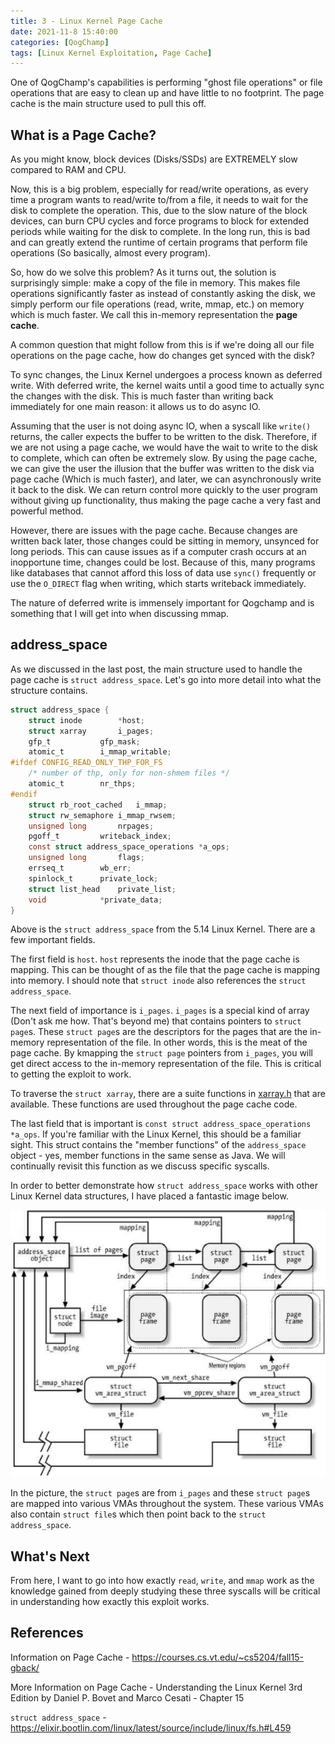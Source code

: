 ```yaml
---
title: 3 - Linux Kernel Page Cache
date: 2021-11-8 15:40:00
categories: [QogChamp]
tags: [Linux Kernel Exploitation, Page Cache]
---
```

One of QogChamp's capabilities is performing "ghost file operations" or file operations that are easy to clean up and have little to no footprint. The page cache is the main structure used to pull this off. 


## What is a Page Cache?
As you might know, block devices (Disks/SSDs) are EXTREMELY slow compared to RAM and CPU. 

Now, this is a big problem, especially for read/write operations, as every time a program wants to read/write to/from a file, it needs to wait for the disk to complete the operation. This, due to the slow nature of the block devices, can burn CPU cycles and force programs to block for extended periods while waiting for the disk to complete. In the long run, this is bad and can greatly extend the runtime of certain programs that perform file operations (So basically, almost every program). 

So, how do we solve this problem? As it turns out, the solution is surprisingly simple: make a copy of the file in memory. This makes file operations significantly faster as instead of constantly asking the disk, we simply perform our file operations (read, write, mmap, etc.) on memory which is much faster. We call this in-memory representation the **page cache**.

A common question that might follow from this is if we're doing all our file operations on the page cache, how do changes get synced with the disk?

To sync changes, the Linux Kernel undergoes a process known as deferred write. With deferred write, the kernel waits until a good time to actually sync the changes with the disk. This is much faster than writing back immediately for one main reason: it allows us to do async IO. 

Assuming that the user is not doing async IO, when a syscall like `write()` returns, the caller expects the buffer to be written to the disk. Therefore, if we are not using a page cache, we would have the wait to write to the disk to complete, which can often be extremely slow. By using the page cache, we can give the user the illusion that the buffer was written to the disk via page cache (Which is much faster), and later, we can asynchronously write it back to the disk. We can return control more quickly to the user program without giving up functionality, thus making the page cache a very fast and powerful method.

However, there are issues with the page cache. Because changes are written back later, those changes could be sitting in memory, unsynced for long periods. This can cause issues as if a computer crash occurs at an inopportune time, changes could be lost. Because of this, many programs like databases that cannot afford this loss of data use `sync()` frequently or use the `O_DIRECT` flag when writing, which starts writeback immediately. 

The nature of deferred write is immensely important for Qogchamp and is something that I will get into when discussing mmap.

## address_space
As we discussed in the last post, the main structure used to handle the page cache is `struct address_space`. Let's go into more detail into what the structure contains. 

```C
struct address_space {
	struct inode		*host;
	struct xarray		i_pages;
	gfp_t			gfp_mask;
	atomic_t		i_mmap_writable;
#ifdef CONFIG_READ_ONLY_THP_FOR_FS
	/* number of thp, only for non-shmem files */
	atomic_t		nr_thps;
#endif
	struct rb_root_cached	i_mmap;
	struct rw_semaphore	i_mmap_rwsem;
	unsigned long		nrpages;
	pgoff_t			writeback_index;
	const struct address_space_operations *a_ops;
	unsigned long		flags;
	errseq_t		wb_err;
	spinlock_t		private_lock;
	struct list_head	private_list;
	void			*private_data;
}
```

Above is the `struct address_space` from the 5.14 Linux Kernel. There are a few important fields.

 The first field is `host`. `host` represents the inode that the page cache is mapping. This can be thought of as the file that the page cache is mapping into memory. I should note that `struct inode` also references the `struct address_space`.

 The next field of importance is `i_pages`. `i_pages` is a special kind of array (Don't ask me how. That's beyond me) that contains pointers to `struct page`s. These `struct page`s are the descriptors for the pages that are the in-memory representation of the file. In other words, this is the meat of the page cache. By kmapping the `struct page` pointers from `i_pages`, you will get direct access to the in-memory representation of the file. This is critical to getting the exploit to work.

 To traverse the `struct xarray`, there are a suite functions in [xarray.h](https://elixir.bootlin.com/linux/latest/source/include/linux/xarray.h) that are available. These functions are used throughout the page cache code. 

 The last field that is important is `const struct address_space_operations *a_ops`. If you're familiar with the Linux Kernel, this should be a familiar sight. This struct contains the "member functions" of the `address_space` object - yes, member functions in the same sense as Java. We will continually revisit this function as we discuss specific syscalls.

In order to better demonstrate how `struct address_space` works with other Linux Kernel data structures, I have placed a fantastic image below.

![Page Cache](/assets/img/3/page_cache.jpeg)

In the picture, the `struct page`s are from `i_pages` and these `struct page`s are mapped into various VMAs throughout the system. These various VMAs also contain `struct file`s which then point back to the `struct address_space`.

## What's Next
From here, I want to go into how exactly `read`, `write`, and `mmap` work as the knowledge gained from deeply studying these three syscalls will be critical in understanding how exactly this exploit works. 

## References
Information on Page Cache - <https://courses.cs.vt.edu/~cs5204/fall15-gback/>

More Information on Page Cache - Understanding the Linux Kernel 3rd Edition by Daniel P. Bovet and Marco Cesati - Chapter 15

`struct address_space` - <https://elixir.bootlin.com/linux/latest/source/include/linux/fs.h#L459>



